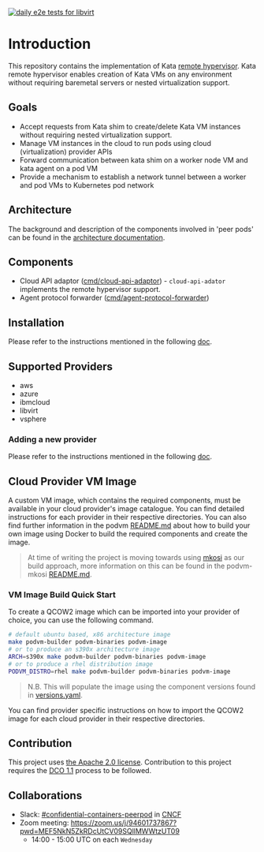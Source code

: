 [![daily e2e tests for libvirt](https://github.com/confidential-containers/cloud-api-adaptor/actions/workflows/daily-e2e-tests-libvirt.yaml/badge.svg)](https://github.com/confidential-containers/cloud-api-adaptor/actions/workflows/daily-e2e-tests-libvirt.yaml)

# Introduction

This repository contains the implementation of Kata [remote hypervisor](https://github.com/kata-containers/kata-containers/tree/CCv0).
Kata remote hypervisor enables creation of Kata VMs on any environment without requiring baremetal servers or nested
virtualization support.

## Goals

* Accept requests from Kata shim to create/delete Kata VM instances without requiring nested virtualization support.
* Manage VM instances in the cloud to run pods using cloud (virtualization) provider APIs
* Forward communication between kata shim on a worker node VM and kata agent on a pod VM
* Provide a mechanism to establish a network tunnel between a worker and pod VMs to Kubernetes pod network

## Architecture

The background and description of the components involved in 'peer pods' can be found in the [architecture documentation](./docs/architecture.md).

## Components

* Cloud API adaptor ([cmd/cloud-api-adaptor](./src/cloud-api-adaptor/cmd/cloud-api-adaptor)) - `cloud-api-adator` implements the remote hypervisor support.
* Agent protocol forwarder ([cmd/agent-protocol-forwarder](./src/cloud-api-adaptor/cmd/agent-protocol-forwarder))

## Installation

Please refer to the instructions mentioned in the following [doc](install/README.md).

## Supported Providers

* aws
* azure
* ibmcloud
* libvirt
* vsphere

### Adding a new provider

Please refer to the instructions mentioned in the following [doc](./src/cloud-api-adaptor/docs/addnewprovider.md).

## Cloud Provider VM Image

A custom VM image, which contains the required components, must be available in your cloud provider's image catalogue. You can find detailed instructions for
each provider in their respective directories. You can also find further information in the podvm [README.md](./podvm/README.md) about how to build your own
image using Docker to build the required components and create the image.

> At time of writing the project is moving towards using [mkosi](https://github.com/systemd/mkosi) as our build approach, more information on this can be found
> in the podvm-mkosi [README.md](./podvm-mkosi/README.md).

### VM Image Build Quick Start

To create a QCOW2 image which can be imported into your provider of choice, you can use the following command.

```bash
# default ubuntu based, x86 architecture image
make podvm-builder podvm-binaries podvm-image
# or to produce an s390x architecture image
ARCH=s390x make podvm-builder podvm-binaries podvm-image
# or to produce a rhel distribution image
PODVM_DISTRO=rhel make podvm-builder podvm-binaries podvm-image
```

> N.B. This will populate the image using the component versions found in [versions.yaml](./versions.yaml).

You can find provider specific instructions on how to import the QCOW2 image for each cloud provider in their respective directories.

## Contribution

This project uses [the Apache 2.0 license](./LICENSE). Contribution to this project requires the [DCO 1.1](./DCO1.1.txt) process to be followed.

## Collaborations

* Slack: [#confidential-containers-peerpod](https://cloud-native.slack.com/archives/C04A2EJ70BX) in [CNCF](https://communityinviter.com/apps/cloud-native/cncf)
* Zoom meeting: https://zoom.us/j/94601737867?pwd=MEF5NkN5ZkRDcUtCV09SQllMWWtzUT09
    * 14:00 - 15:00 UTC on each `Wednesday`
